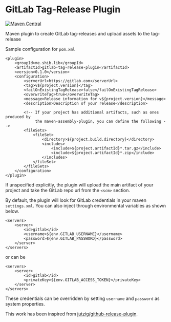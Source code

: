 # GitLab Tag-Release Plugin

[![Maven Central](https://maven-badges.herokuapp.com/maven-central/me.shib.lib/gitlab-tag-release-plugin/badge.svg)](https://maven-badges.herokuapp.com/maven-central/me.shib.lib/gitlab-tag-release-plugin)

Maven plugin to create GitLab tag-releases and upload assets to the tag-release

Sample configuration for `pom.xml`

```
<plugin>
    <groupId>me.shib.lib</groupId>
    <artifactId>gitlab-tag-release-plugin</artifactId>
    <version>0.1.0</version>
    <configuration>
        <serverUrl>https://gitlab.com</serverUrl>
        <tag>v${project.version}</tag>
        <failOnExistingTagRelease>false</failOnExistingTagRelease>
        <overwriteTag>true</overwriteTag>
        <message>Release information for v${project.version}</message>
        <description>Description of your release</description>
        
        <!-- If your project has additional artifacts, such as ones produced by
             the maven-assembly-plugin, you can define the following -->
        <fileSets>
            <fileSet>
                <directory>${project.build.directory}</directory>
                <includes>
                    <include>${project.artifactId}*.tar.gz</include>
                    <include>${project.artifactId}*.zip</include>
                </includes>
            </fileSet>
        </fileSets>
    </configuration>
</plugin>
```

If unspecified explicitly, the plugin will upload the main artifact of your project and take the GitLab repo url from the `<scm>` section.

By default, the plugin will look for GitLab credentials in your maven `settings.xml`.
You can also inject through environmental variables as shown below.
```
<servers>
    <server>
        <id>gitlab</id>
        <username>${env.GITLAB_USERNAME}</username>
        <password>${env.GITLAB_PASSWORD}</password>
    </server>
</servers>
```
or can be
```
<servers>
    <server>
        <id>gitlab</id>
        <privateKey>${env.GITLAB_ACCESS_TOKEN}</privateKey>
    </server>
</servers>
```

These credentials can be overridden by setting `username` and `password` as system properties.

This work has been inspired from [jutzig/github-release-plugin](https://github.com/jutzig/github-release-plugin).
